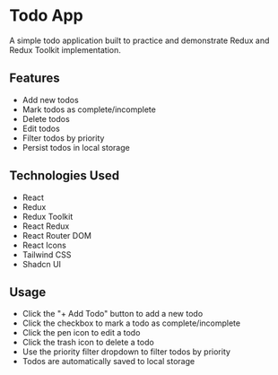 # Todo App

A simple todo application built to practice and demonstrate Redux and Redux Toolkit implementation.

## Features

- Add new todos
- Mark todos as complete/incomplete
- Delete todos
- Edit todos
- Filter todos by priority
- Persist todos in local storage

## Technologies Used

- React
- Redux
- Redux Toolkit
- React Redux
- React Router DOM
- React Icons
- Tailwind CSS
- Shadcn UI

## Usage

- Click the "+ Add Todo" button to add a new todo
- Click the checkbox to mark a todo as complete/incomplete
- Click the pen icon to edit a todo
- Click the trash icon to delete a todo
- Use the priority filter dropdown to filter todos by priority
- Todos are automatically saved to local storage
